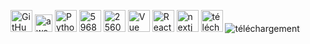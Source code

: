 <img width="35" alt="GitHub-Mark" src="https://user-images.githubusercontent.com/85851416/235916979-17bc9741-99a1-44e6-9459-e60c45397179.png"> <img width="28" alt="aws_logo_smile" src="https://user-images.githubusercontent.com/85851416/235917448-b65e6b65-fe26-4420-a1ea-2cb6efba8358.png"> <img width="35" alt="Python-logo-notext svg" src="https://user-images.githubusercontent.com/85851416/235918674-1ea14bd1-6579-467d-b1b5-b35f5f12e459.png"> <img width="35" alt="5968292" src="https://user-images.githubusercontent.com/85851416/235918966-1afe90b7-35d1-4f73-8c5f-2543915d1075.png"> <img width="35" alt="2560px-Node js_logo svg" src="https://user-images.githubusercontent.com/85851416/235918510-afc1c7bb-95b7-4330-a59d-7bdbc7298ca6.png"> <img width="35" alt="Vue js_Logo_2 svg" src="https://user-images.githubusercontent.com/85851416/235919130-373e2977-77db-4d72-b5ee-18f4017fb504.png"> <img width="35" alt="React-icon svg" src="https://user-images.githubusercontent.com/85851416/235922080-93c88284-e2da-42d6-bf65-e25f6c5d2fc7.png"> <img width="35" alt="nextjs-icon" src="https://user-images.githubusercontent.com/85851416/235917861-0a8f84a9-cfb7-40e0-8a02-2fc2c4b6330b.png"> <img width="35" alt="téléchargement (1)" src="https://user-images.githubusercontent.com/85851416/235919579-221a55e8-fbe4-4b87-83f3-bd7ead547c22.png"> ![téléchargement](https://user-images.githubusercontent.com/85851416/235921795-be556446-2867-4258-9f09-1a02666ff66b.jpg)
